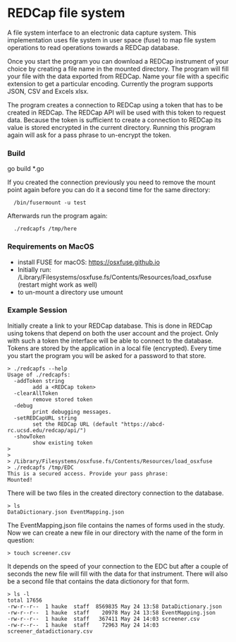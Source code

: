 # REDCap file system

A file system interface to an electronic data capture system. This implementation uses file system in user 
space (fuse) to map file system operations to read operations towards a REDCap database.

Once you start the program you can download a REDCap instrument of your choice by creating a file name in the mounted
directory. The program will fill your file with the data exported from REDCap. Name your file with a specific extension
to get a particular encoding. Currently the program supports JSON, CSV and Excels xlsx.

The program creates a connection to REDCap using a token that has to be created in REDCap. The REDCap API will be used 
with this token to request data. Because the token is sufficient to create a connection to REDCap its value is stored
encrypted in the current directory. Running this program again will ask for a pass phrase to un-encrypt the token.

### Build

go build *.go

If you created the connection previously you need to remove the mount point again before you can do it a second time for the same directory:
```
  /bin/fusermount -u test
```

Afterwards run the program again:
```
  ./redcapfs /tmp/here
```

### Requirements on MacOS

   - install FUSE for macOS: https://osxfuse.github.io
   - Initially run: /Library/Filesystems/osxfuse.fs/Contents/Resources/load_osxfuse (restart might work as well)
   - to un-mount a directory use umount <directory>

### Example Session

Initially create a link to your REDCap database. This is done in REDCap using tokens that depend on both the user account and the project. Only with such a token the interface will be able to connect to the database. Tokens are stored by the application in a local file (encrypted). Every time you start the program you will be asked for a password to that store.

```
> ./redcapfs --help
Usage of ./redcapfs:
  -addToken string
    	add a <REDCap token>
  -clearAllToken
    	remove stored token
  -debug
    	print debugging messages.
  -setREDCapURL string
    	set the REDCap URL (default "https://abcd-rc.ucsd.edu/redcap/api/")
  -showToken
    	show existing token
>
>
> /Library/Filesystems/osxfuse.fs/Contents/Resources/load_osxfuse
> ./redcapfs /tmp/EDC
This is a secured access. Provide your pass phrase: 
Mounted!
```
There will be two files in the created directory connection to the database.

```
> ls
DataDictionary.json	EventMapping.json
```

The EventMapping.json file contains the names of forms used in the study. Now we can create a new file in our directory with the name of the form in question:

```
> touch screener.csv
```

It depends on the speed of your connection to the EDC but after a couple of seconds the new file will fill with the data for that instrument. There will also be a second file that contains the data dictionory for that form.

```
> ls -l
total 17656
-rw-r--r--  1 hauke  staff  8569835 May 24 13:58 DataDictionary.json
-rw-r--r--  1 hauke  staff    20978 May 24 13:58 EventMapping.json
-rw-r--r--  1 hauke  staff   367411 May 24 14:03 screener.csv
-rw-r--r--  1 hauke  staff    72963 May 24 14:03 screener_datadictionary.csv
```
